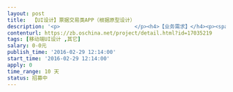 ```yaml
---                
layout: post       
title:  【UI设计】票据交易类APP（根据原型设计）           
description: '<p>                        </p><h4>【业务需求】</h4><p><span style="font-size: 15.4px;"><span style="color: rgb(87, 99, 105); font-size: 14px;">银行承兑汇票贴现利率和票据买卖信息为核心产品，旨在建立中国最快捷、最全面、最权威的网上票据交易信息（银行承兑汇票贴现利率报价）平台，帮助票据交易主体节约交易成本，实现利益最优化。</span></span></p><h4>【人员要求】</h4><p style="margin-left: 40px;"><span style="color: rgb(51, 51, 51); font-size: 14px;"><b>必要的</b></span></p><p style="margin-left: 80px;"><span style="color: rgb(51, 51, 51); font-size: 14px;">- 优秀的视觉设计能力，对同类APP设计有一定的理解；</span></p><p style="margin-left: 80px;"><span style="color: rgb(51, 51, 51); font-size: 14px;">- 玩得好设计兵器，快捷键、技巧与组合玩法；</span></p><p style="margin-left: 80px;"><span style="color: rgb(51, 51, 51); font-size: 14px;">- 像素级细节严谨把控的专业精神；</span></p><p style="margin-left: 80px;"><span style="color: rgb(51, 51, 51); font-size: 14px;">- 5年以上APP项目界面经验。</span></p><p style="margin-left: 40px;"><span style="color: rgb(51, 51, 51); font-size: 14px;"><b>领先的</b></span></p><p style="margin-left: 80px;"><span style="color: rgb(51, 51, 51); font-size: 14px;">- 有形象物、插画经验的优先。</span></p><p style="margin-left: 80px;"><span style="color: rgb(51, 51, 51); font-size: 14px;">- 图标撸得好的优先。</span></p><p style="margin-left: 80px;"><span style="color: rgb(51, 51, 51); font-size: 14px;">- 有独门的设计技巧或心得，优先。</span></p><p style="margin-left: 80px;"><span style="color: rgb(51, 51, 51); font-size: 14px;">- 懂渲染视频的优先。</span></p><p style="margin-left: 80px;"><span style="color: rgb(51, 51, 51); font-size: 14px;">- 有参加过设计比赛得奖的优先。</span></p><h4>【交付要求】</h4><p style="margin-left: 40px;">1、界面风格清晰简洁</p><p style="margin-left: 40px;">2、完整源文件</p><p style="margin-left: 40px;">3、提供发票</p><p style="margin-left: 40px;"><br></p><h2><span style="font-size: 1.1em;">【参与方式】</span></h2><p style="margin-left: 40px;">&nbsp;请在报名时附上您的案例，如果觉得OK，我们会有专人与您联系；</p><p><span style="color: rgb(0, 0, 0); font-size: 1.1em;">【交付方式】</span><br></p><p style="margin-left: 40px;">双方协商后，通过众包平台制定协议</p><p style="margin-left: 40px;"><br></p><p>                    </p>'     
contenturl: https://zb.oschina.net/project/detail.html?id=17035219      
tags: [移动端UI设计 ,其它]            
salary: 0-0元          
publish_time: '2016-02-29 12:14:00'         
start_time: '2016-02-29 12:14:00'           
apply: 0                   
time_range: 10 天              
status: 招募中                  
---                 
```


